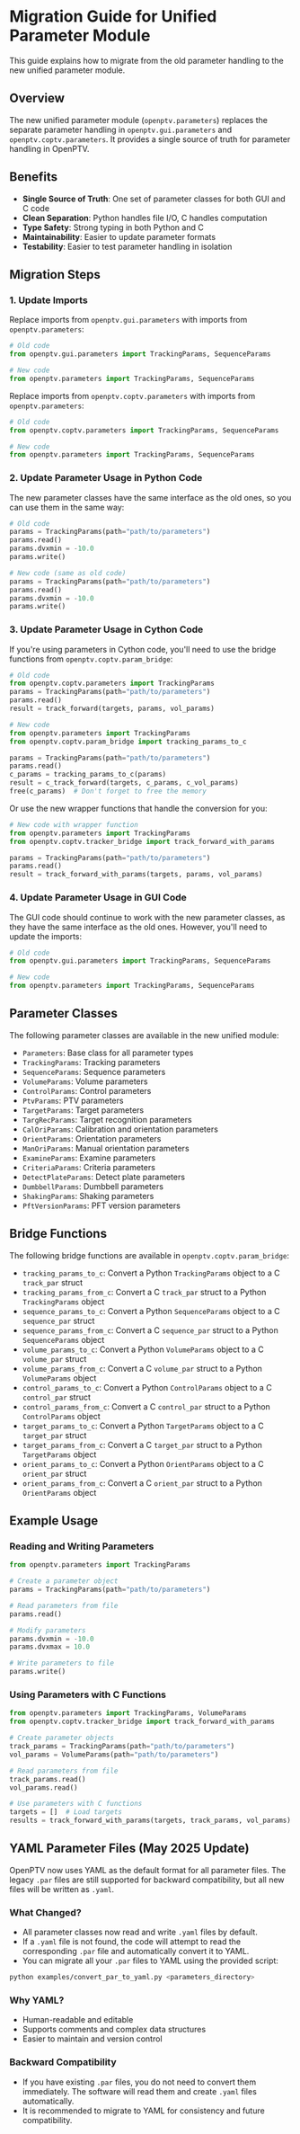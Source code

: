 # Migration Guide for Unified Parameter Module

This guide explains how to migrate from the old parameter handling to the new unified parameter module.

## Overview

The new unified parameter module (`openptv.parameters`) replaces the separate parameter handling in `openptv.gui.parameters` and `openptv.coptv.parameters`. It provides a single source of truth for parameter handling in OpenPTV.

## Benefits

- **Single Source of Truth**: One set of parameter classes for both GUI and C code
- **Clean Separation**: Python handles file I/O, C handles computation
- **Type Safety**: Strong typing in both Python and C
- **Maintainability**: Easier to update parameter formats
- **Testability**: Easier to test parameter handling in isolation

## Migration Steps

### 1. Update Imports

Replace imports from `openptv.gui.parameters` with imports from `openptv.parameters`:

```python
# Old code
from openptv.gui.parameters import TrackingParams, SequenceParams

# New code
from openptv.parameters import TrackingParams, SequenceParams
```

Replace imports from `openptv.coptv.parameters` with imports from `openptv.parameters`:

```python
# Old code
from openptv.coptv.parameters import TrackingParams, SequenceParams

# New code
from openptv.parameters import TrackingParams, SequenceParams
```

### 2. Update Parameter Usage in Python Code

The new parameter classes have the same interface as the old ones, so you can use them in the same way:

```python
# Old code
params = TrackingParams(path="path/to/parameters")
params.read()
params.dvxmin = -10.0
params.write()

# New code (same as old code)
params = TrackingParams(path="path/to/parameters")
params.read()
params.dvxmin = -10.0
params.write()
```

### 3. Update Parameter Usage in Cython Code

If you're using parameters in Cython code, you'll need to use the bridge functions from `openptv.coptv.param_bridge`:

```python
# Old code
from openptv.coptv.parameters import TrackingParams
params = TrackingParams(path="path/to/parameters")
params.read()
result = track_forward(targets, params, vol_params)

# New code
from openptv.parameters import TrackingParams
from openptv.coptv.param_bridge import tracking_params_to_c

params = TrackingParams(path="path/to/parameters")
params.read()
c_params = tracking_params_to_c(params)
result = c_track_forward(targets, c_params, c_vol_params)
free(c_params)  # Don't forget to free the memory
```

Or use the new wrapper functions that handle the conversion for you:

```python
# New code with wrapper function
from openptv.parameters import TrackingParams
from openptv.coptv.tracker_bridge import track_forward_with_params

params = TrackingParams(path="path/to/parameters")
params.read()
result = track_forward_with_params(targets, params, vol_params)
```

### 4. Update Parameter Usage in GUI Code

The GUI code should continue to work with the new parameter classes, as they have the same interface as the old ones. However, you'll need to update the imports:

```python
# Old code
from openptv.gui.parameters import TrackingParams, SequenceParams

# New code
from openptv.parameters import TrackingParams, SequenceParams
```

## Parameter Classes

The following parameter classes are available in the new unified module:

- `Parameters`: Base class for all parameter types
- `TrackingParams`: Tracking parameters
- `SequenceParams`: Sequence parameters
- `VolumeParams`: Volume parameters
- `ControlParams`: Control parameters
- `PtvParams`: PTV parameters
- `TargetParams`: Target parameters
- `TargRecParams`: Target recognition parameters
- `CalOriParams`: Calibration and orientation parameters
- `OrientParams`: Orientation parameters
- `ManOriParams`: Manual orientation parameters
- `ExamineParams`: Examine parameters
- `CriteriaParams`: Criteria parameters
- `DetectPlateParams`: Detect plate parameters
- `DumbbellParams`: Dumbbell parameters
- `ShakingParams`: Shaking parameters
- `PftVersionParams`: PFT version parameters

## Bridge Functions

The following bridge functions are available in `openptv.coptv.param_bridge`:

- `tracking_params_to_c`: Convert a Python `TrackingParams` object to a C `track_par` struct
- `tracking_params_from_c`: Convert a C `track_par` struct to a Python `TrackingParams` object
- `sequence_params_to_c`: Convert a Python `SequenceParams` object to a C `sequence_par` struct
- `sequence_params_from_c`: Convert a C `sequence_par` struct to a Python `SequenceParams` object
- `volume_params_to_c`: Convert a Python `VolumeParams` object to a C `volume_par` struct
- `volume_params_from_c`: Convert a C `volume_par` struct to a Python `VolumeParams` object
- `control_params_to_c`: Convert a Python `ControlParams` object to a C `control_par` struct
- `control_params_from_c`: Convert a C `control_par` struct to a Python `ControlParams` object
- `target_params_to_c`: Convert a Python `TargetParams` object to a C `target_par` struct
- `target_params_from_c`: Convert a C `target_par` struct to a Python `TargetParams` object
- `orient_params_to_c`: Convert a Python `OrientParams` object to a C `orient_par` struct
- `orient_params_from_c`: Convert a C `orient_par` struct to a Python `OrientParams` object

## Example Usage

### Reading and Writing Parameters

```python
from openptv.parameters import TrackingParams

# Create a parameter object
params = TrackingParams(path="path/to/parameters")

# Read parameters from file
params.read()

# Modify parameters
params.dvxmin = -10.0
params.dvxmax = 10.0

# Write parameters to file
params.write()
```

### Using Parameters with C Functions

```python
from openptv.parameters import TrackingParams, VolumeParams
from openptv.coptv.tracker_bridge import track_forward_with_params

# Create parameter objects
track_params = TrackingParams(path="path/to/parameters")
vol_params = VolumeParams(path="path/to/parameters")

# Read parameters from file
track_params.read()
vol_params.read()

# Use parameters with C functions
targets = []  # Load targets
results = track_forward_with_params(targets, track_params, vol_params)
```

## YAML Parameter Files (May 2025 Update)

OpenPTV now uses YAML as the default format for all parameter files. The legacy `.par` files are still supported for backward compatibility, but all new files will be written as `.yaml`.

### What Changed?
- All parameter classes now read and write `.yaml` files by default.
- If a `.yaml` file is not found, the code will attempt to read the corresponding `.par` file and automatically convert it to YAML.
- You can migrate all your `.par` files to YAML using the provided script:

```bash
python examples/convert_par_to_yaml.py <parameters_directory>
```

### Why YAML?
- Human-readable and editable
- Supports comments and complex data structures
- Easier to maintain and version control

### Backward Compatibility
- If you have existing `.par` files, you do not need to convert them immediately. The software will read them and create `.yaml` files automatically.
- It is recommended to migrate to YAML for consistency and future compatibility.
